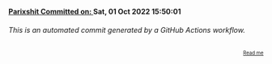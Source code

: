 **[Parixshit Committed on: ](https://github.com/Parixshit/AutoCommit/commit/02e082aa3a66b250cbebadacf17efa3e2ba191a7) Sat, 01 Oct 2022 15:50:01** <!-- 6b719918df2b62289ed012dd3b1322a8469536cf -->

###### This is an automated commit generated by a GitHub Actions workflow.

<div align="right"><sub><sup><a href="https://github.com/Parixshit/AutoCommit.git">Read me</a></sup></sub></div>
